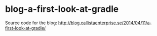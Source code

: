 blog-a-first-look-at-gradle
===========================

Source code for the blog: http://blog.callistaenterprise.se/2014/04/11/a-first-look-at-gradle/
